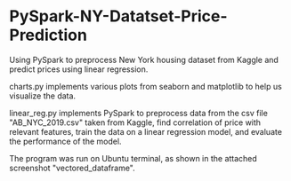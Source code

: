 # PySpark-NY-Datatset-Price-Prediction
Using PySpark to preprocess New York housing dataset from Kaggle and predict prices using linear regression.

charts.py implements various plots from seaborn and matplotlib to help us visualize the data.

linear_reg.py implements PySpark to preprocess data from the csv file "AB_NYC_2019.csv" taken from Kaggle, find correlation of price with relevant features, train the data on a linear regression model, and evaluate the performance of the model.

The program was run on Ubuntu terminal, as shown in the attached screenshot "vectored_dataframe".
